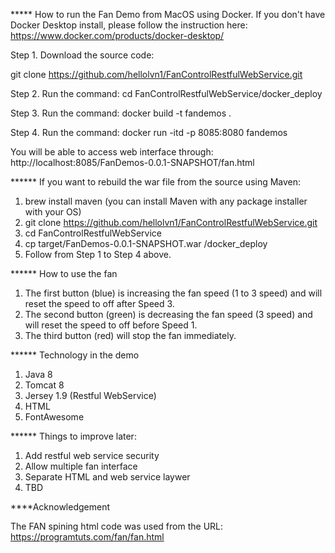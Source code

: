 ***** How to run the Fan Demo from MacOS using Docker. If you don't have Docker Desktop install, please follow the instruction here: https://www.docker.com/products/docker-desktop/

Step 1. Download the source code:

git clone https://github.com/hellolvn1/FanControlRestfulWebService.git

Step 2. Run the command: cd FanControlRestfulWebService/docker_deploy

Step 3. Run the command: docker build -t fandemos .

Step 4. Run the command: docker run -itd -p 8085:8080 fandemos 

You will be able to access web interface through: http://localhost:8085/FanDemos-0.0.1-SNAPSHOT/fan.html


****** If you want to rebuild the war file from the source using Maven:

1. brew install maven (you can install Maven with any package installer with your OS)
2. git clone https://github.com/hellolvn1/FanControlRestfulWebService.git
3. cd FanControlRestfulWebService
4. cp target/FanDemos-0.0.1-SNAPSHOT.war /docker_deploy
5. Follow from Step 1 to Step 4 above.

****** How to use the fan

1. The first button (blue) is increasing the fan speed (1 to 3 speed) and will reset the speed to off after Speed 3.
2. The second button (green) is decreasing the fan speed (3 speed) and will reset the speed to off before Speed 1.
3. The third button (red) will stop the fan immediately.

****** Technology in the demo

1. Java 8
2. Tomcat 8
3. Jersey 1.9 (Restful WebService)
4. HTML
5. FontAwesome

****** Things to improve later:

1. Add restful web service security
2. Allow multiple fan interface
3. Separate HTML and web service laywer
4. TBD

****Acknowledgement

The FAN spining html code was used from the URL: https://programtuts.com/fan/fan.html
